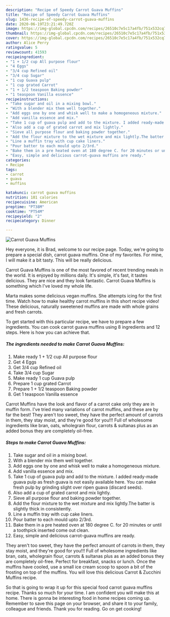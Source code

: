 ```yaml
---
description: "Recipe of Speedy Carrot Guava Muffins"
title: "Recipe of Speedy Carrot Guava Muffins"
slug: 1436-recipe-of-speedy-carrot-guava-muffins
date: 2020-06-19T23:21:49.720Z
image: https://img-global.cpcdn.com/recipes/26510c7e5c17a4fb/751x532cq70/carrot-guava-muffins-recipe-main-photo.jpg
thumbnail: https://img-global.cpcdn.com/recipes/26510c7e5c17a4fb/751x532cq70/carrot-guava-muffins-recipe-main-photo.jpg
cover: https://img-global.cpcdn.com/recipes/26510c7e5c17a4fb/751x532cq70/carrot-guava-muffins-recipe-main-photo.jpg
author: Alice Perry
ratingvalue: 5
reviewcount: 41593
recipeingredient:
- "1 + 1/2 cup All purpose flour"
- "4 Eggs"
- "3/4 cup Refined oil"
- "3/4 cup Sugar"
- "1 cup Guava pulp"
- "1 cup grated Carrot"
- "1 + 1/2 teaspoon Baking powder"
- "1 teaspoon Vanilla essence"
recipeinstructions:
- "Take sugar and oil in a mixing bowl."
- "With a blender mix them well together."
- "Add eggs one by one and whisk well to make a homogeneous mixture."
- "Add vanilla essence and mix."
- "Take 1 cup of guava pulp and add to the mixture. I added ready-made guava pulp as fresh guava is not easily available here. You can make fresh pulp by grinding slight over ripen guava (discard seeds)."
- "Also add a cup of grated carrot and mix lightly."
- "Sieve all purpose flour and baking powder together."
- "Add the flour mixture to the wet mixture and mix lightly.The batter is slightly thick in consistently."
- "Line a muffin tray with cup cake liners."
- "Pour batter to each mould upto 2/3rd."
- "Bake them in a pre heated oven at 180 degree C. for 20 minutes or until a toothpick inserted come out clean."
- "Easy, simple and delicious carrot-guava muffins are ready."
categories:
- Recipe
tags:
- carrot
- guava
- muffins

katakunci: carrot guava muffins 
nutrition: 181 calories
recipecuisine: American
preptime: "PT38M"
cooktime: "PT54M"
recipeyield: "2"
recipecategory: Dinner

---
```



![Carrot Guava Muffins](https://img-global.cpcdn.com/recipes/26510c7e5c17a4fb/751x532cq70/carrot-guava-muffins-recipe-main-photo.jpg)

Hey everyone, it is Brad, welcome to our recipe page. Today, we're going to prepare a special dish, carrot guava muffins. One of my favorites. For mine, I will make it a bit tasty. This will be really delicious.

Carrot Guava Muffins is one of the most favored of recent trending meals in the world. It is enjoyed by millions daily. It's simple, it's fast, it tastes delicious. They are nice and they look fantastic. Carrot Guava Muffins is something which I've loved my whole life.

Marta makes some delicious vegan muffins. She attempts icing for the first time. Watch how to make healthy carrot muffins in this short recipe video! These delicious, naturally sweetened muffins are made with whole grains and fresh carrots.


To get started with this particular recipe, we have to prepare a few ingredients. You can cook carrot guava muffins using 8 ingredients and 12 steps. Here is how you can achieve that.

<!--inarticleads1-->

##### The ingredients needed to make Carrot Guava Muffins:

1. Make ready 1 + 1/2 cup All purpose flour
1. Get 4 Eggs
1. Get 3/4 cup Refined oil
1. Take 3/4 cup Sugar
1. Make ready 1 cup Guava pulp
1. Prepare 1 cup grated Carrot
1. Prepare 1 + 1/2 teaspoon Baking powder
1. Get 1 teaspoon Vanilla essence


Carrot Muffins have the look and flavor of a carrot cake only they are in muffin form. I&#39;ve tried many variations of carrot muffins, and these are by far the best! They aren&#39;t too sweet, they have the perfect amount of carrots in them, they stay moist, and they&#39;re good for you!!! Full of wholesome ingredients like bran, oats, wholegrain flour, carrots &amp; sultanas plus as an added bonus they are completely oil-free. 

<!--inarticleads2-->

##### Steps to make Carrot Guava Muffins:

1. Take sugar and oil in a mixing bowl.
1. With a blender mix them well together.
1. Add eggs one by one and whisk well to make a homogeneous mixture.
1. Add vanilla essence and mix.
1. Take 1 cup of guava pulp and add to the mixture. I added ready-made guava pulp as fresh guava is not easily available here. You can make fresh pulp by grinding slight over ripen guava (discard seeds).
1. Also add a cup of grated carrot and mix lightly.
1. Sieve all purpose flour and baking powder together.
1. Add the flour mixture to the wet mixture and mix lightly.The batter is slightly thick in consistently.
1. Line a muffin tray with cup cake liners.
1. Pour batter to each mould upto 2/3rd.
1. Bake them in a pre heated oven at 180 degree C. for 20 minutes or until a toothpick inserted come out clean.
1. Easy, simple and delicious carrot-guava muffins are ready.


They aren&#39;t too sweet, they have the perfect amount of carrots in them, they stay moist, and they&#39;re good for you!!! Full of wholesome ingredients like bran, oats, wholegrain flour, carrots &amp; sultanas plus as an added bonus they are completely oil-free. Perfect for breakfast, snacks or lunch. Once the muffins have cooled, use a small ice cream scoop to spoon a bit of the frosting on top of the muffins. You will love this delicious Carrot &amp; Zucchini Muffins recipe. 

So that is going to wrap it up for this special food carrot guava muffins recipe. Thanks so much for your time. I am confident you will make this at home. There is gonna be interesting food in home recipes coming up. Remember to save this page on your browser, and share it to your family, colleague and friends. Thank you for reading. Go on get cooking!
